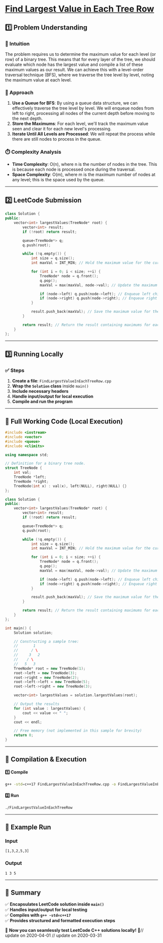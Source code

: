 # **[Find Largest Value in Each Tree Row](https://leetcode.com/problems/find-largest-value-in-each-tree-row/description/)**  

## **1️⃣ Problem Understanding**  
### **📌 Intuition**  
The problem requires us to determine the maximum value for each level (or row) of a binary tree. This means that for every layer of the tree, we should evaluate which node has the largest value and compile a list of these maximum values as our result. We can achieve this with a level-order traversal technique (BFS), where we traverse the tree level by level, noting the maximum value at each level. 

### **🚀 Approach**  
1. **Use a Queue for BFS**: By using a queue data structure, we can effectively traverse the tree level by level. We will enqueue nodes from left to right, processing all nodes of the current depth before moving to the next depth.
2. **Store the Maximums**: For each level, we'll track the maximum value seen and clear it for each new level's processing.
3. **Iterate Until All Levels are Processed**: We will repeat the process while there are still nodes to process in the queue.

### **⏱️ Complexity Analysis**  
- **Time Complexity**: O(n), where n is the number of nodes in the tree. This is because each node is processed once during the traversal.
- **Space Complexity**: O(m), where m is the maximum number of nodes at any level; this is the space used by the queue. 

---  

## **2️⃣ LeetCode Submission**  
```cpp
class Solution {
public:
    vector<int> largestValues(TreeNode* root) {
        vector<int> result;
        if (!root) return result;

        queue<TreeNode*> q;
        q.push(root);

        while (!q.empty()) {
            int size = q.size();
            int maxVal = INT_MIN; // Hold the maximum value for the current level

            for (int i = 0; i < size; ++i) {
                TreeNode* node = q.front();
                q.pop();
                maxVal = max(maxVal, node->val); // Update the maximum value

                if (node->left) q.push(node->left); // Enqueue left child
                if (node->right) q.push(node->right); // Enqueue right child
            }

            result.push_back(maxVal); // Save the maximum value for the current level
        }

        return result; // Return the result containing maximums for each level
    }
};
```  

---  

## **3️⃣ Running Locally**  
### **✅ Steps**  
1. **Create a file**: `FindLargestValueInEachTreeRow.cpp`  
2. **Wrap the `Solution` class** inside `main()`  
3. **Include necessary headers**  
4. **Handle input/output for local execution**  
5. **Compile and run the program**  

---  

## **📝 Full Working Code (Local Execution)**  
```cpp
#include <iostream>
#include <vector>
#include <queue>
#include <climits>

using namespace std;

// Definition for a binary tree node.
struct TreeNode {
    int val;
    TreeNode *left;
    TreeNode *right;
    TreeNode(int x) : val(x), left(NULL), right(NULL) {}
};

class Solution {
public:
    vector<int> largestValues(TreeNode* root) {
        vector<int> result;
        if (!root) return result;

        queue<TreeNode*> q;
        q.push(root);

        while (!q.empty()) {
            int size = q.size();
            int maxVal = INT_MIN; // Hold the maximum value for the current level

            for (int i = 0; i < size; ++i) {
                TreeNode* node = q.front();
                q.pop();
                maxVal = max(maxVal, node->val); // Update the maximum value

                if (node->left) q.push(node->left); // Enqueue left child
                if (node->right) q.push(node->right); // Enqueue right child
            }

            result.push_back(maxVal); // Save the maximum value for the current level
        }

        return result; // Return the result containing maximums for each level
    }
};

int main() {
    Solution solution;

    // Constructing a sample tree:
    //       1
    //      / \
    //     3   2
    //    / \
    //   5   3
    TreeNode* root = new TreeNode(1);
    root->left = new TreeNode(3);
    root->right = new TreeNode(2);
    root->left->left = new TreeNode(5);
    root->left->right = new TreeNode(3);

    vector<int> largestValues = solution.largestValues(root);

    // Output the results
    for (int value : largestValues) {
        cout << value << " ";
    }
    cout << endl;

    // Free memory (not implemented in this sample for brevity)
    return 0;
}
```  

---  

## **🔧 Compilation & Execution**  
#### **1️⃣ Compile**  
```bash
g++ -std=c++17 FindLargestValueInEachTreeRow.cpp -o FindLargestValueInEachTreeRow
```  

#### **2️⃣ Run**  
```bash
./FindLargestValueInEachTreeRow
```  

---  

## **🎯 Example Run**  
### **Input**  
```
[1,3,2,5,3]
```  
### **Output**  
```
1 3 5 
```  

---  

## **📌 Summary**  
✅ **Encapsulates LeetCode solution inside `main()`**  
✅ **Handles input/output for local testing**  
✅ **Compiles with `g++ -std=c++17`**  
✅ **Provides structured and formatted execution steps**  

🚀 **Now you can seamlessly test LeetCode C++ solutions locally!** 🚀// update on 2020-04-01
// update on 2020-03-31
